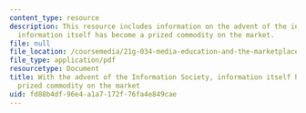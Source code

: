 ```yaml
---
content_type: resource
description: This resource includes information on the advent of the information society,
  information itself has become a prized commodity on the market.
file: null
file_location: /coursemedia/21g-034-media-education-and-the-marketplace-fall-2005/fd88b4df96e4a1a7172f76fa4e849cae_MIT21G_034F05_wsisjonthnha.pdf
file_type: application/pdf
resourcetype: Document
title: With the advent of the Information Society, information itself has become a
  prized commodity on the market
uid: fd88b4df-96e4-a1a7-172f-76fa4e849cae
---
```

